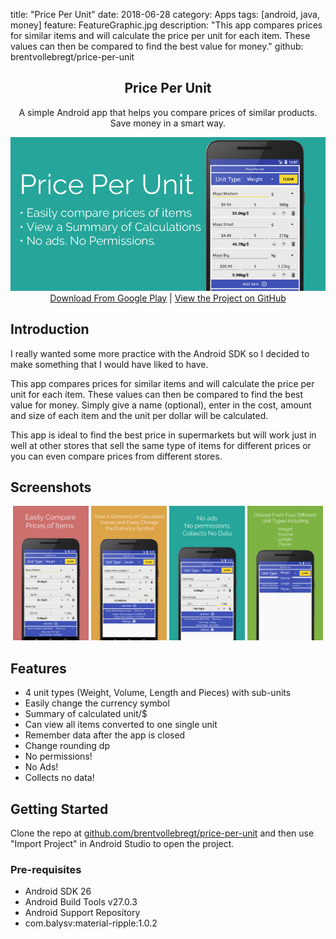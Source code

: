 title: "Price Per Unit"
date: 2018-06-28
category: Apps
tags: [android, java, money]
feature: FeatureGraphic.jpg
description: "This app compares prices for similar items and will calculate the price per unit for each item. These values can then be compared to find the best value for money."
github: brentvollebregt/price-per-unit

<h2 align="center">Price Per Unit</h2>
<p align="center">A simple Android app that helps you compare prices of similar products. Save money in a smart way.</p>

<div align="center">
    <img src="/posts/price-per-unit/FeatureGraphic.jpg" alt="Header Image">
</div>

<div style="text-align: center"><a href="https://play.google.com/store/apps/details?id=net.nitratine.priceperunit">Download From Google Play</a> | <a href="https://github.com/brentvollebregt/price-per-unit">View the Project on GitHub</a>
</div>

## Introduction
I really wanted some more practice with the Android SDK so I decided to make something that I would have liked to have.

This app compares prices for similar items and will calculate the price per unit for each item. These values can then be compared to find the best value for money. Simply give a name (optional), enter in the cost, amount and size of each item and the unit per dollar will be calculated.

This app is ideal to find the best price in supermarkets but will work just in well at other stores that sell the same type of items for different prices or you can even compare prices from different stores.

## Screenshots

<div style="text-align: center" class="mb-3">
    <img style="width: 24%; display: inline;" src="/posts/price-per-unit/Gallery1.jpg" alt="Gallery Item 1">
	<img style="width: 24%; display: inline;" src="/posts/price-per-unit/Gallery2.jpg" alt="Gallery Item 2">
	<img style="width: 24%; display: inline;" src="/posts/price-per-unit/Gallery3.jpg" alt="Gallery Item 3">
	<img style="width: 24%; display: inline;" src="/posts/price-per-unit/Gallery4.jpg" alt="Gallery Item 4">
</div>

## Features
- 4 unit types (Weight, Volume, Length and Pieces) with sub-units
- Easily change the currency symbol
- Summary of calculated unit/$
- Can view all items converted to one single unit
- Remember data after the app is closed
- Change rounding dp
- No permissions!
- No Ads!
- Collects no data!

## Getting Started
Clone the repo at [github.com/brentvollebregt/price-per-unit](https://github.com/brentvollebregt/price-per-unit) and then use "Import Project" in Android Studio to open the project.

### Pre-requisites
- Android SDK 26
- Android Build Tools v27.0.3
- Android Support Repository
- com.balysv:material-ripple:1.0.2
